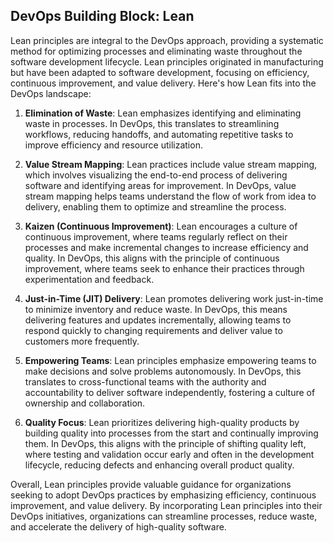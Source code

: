 ## DevOps Building Block: Lean

Lean principles are integral to the DevOps approach, providing a systematic method for optimizing processes and eliminating waste throughout the software development lifecycle. Lean principles originated in manufacturing but have been adapted to software development, focusing on efficiency, continuous improvement, and value delivery. Here's how Lean fits into the DevOps landscape:

1. **Elimination of Waste**: Lean emphasizes identifying and eliminating waste in processes. In DevOps, this translates to streamlining workflows, reducing handoffs, and automating repetitive tasks to improve efficiency and resource utilization.

2. **Value Stream Mapping**: Lean practices include value stream mapping, which involves visualizing the end-to-end process of delivering software and identifying areas for improvement. In DevOps, value stream mapping helps teams understand the flow of work from idea to delivery, enabling them to optimize and streamline the process.

3. **Kaizen (Continuous Improvement)**: Lean encourages a culture of continuous improvement, where teams regularly reflect on their processes and make incremental changes to increase efficiency and quality. In DevOps, this aligns with the principle of continuous improvement, where teams seek to enhance their practices through experimentation and feedback.

4. **Just-in-Time (JIT) Delivery**: Lean promotes delivering work just-in-time to minimize inventory and reduce waste. In DevOps, this means delivering features and updates incrementally, allowing teams to respond quickly to changing requirements and deliver value to customers more frequently.

5. **Empowering Teams**: Lean principles emphasize empowering teams to make decisions and solve problems autonomously. In DevOps, this translates to cross-functional teams with the authority and accountability to deliver software independently, fostering a culture of ownership and collaboration.

6. **Quality Focus**: Lean prioritizes delivering high-quality products by building quality into processes from the start and continually improving them. In DevOps, this aligns with the principle of shifting quality left, where testing and validation occur early and often in the development lifecycle, reducing defects and enhancing overall product quality.

Overall, Lean principles provide valuable guidance for organizations seeking to adopt DevOps practices by emphasizing efficiency, continuous improvement, and value delivery. By incorporating Lean principles into their DevOps initiatives, organizations can streamline processes, reduce waste, and accelerate the delivery of high-quality software.
